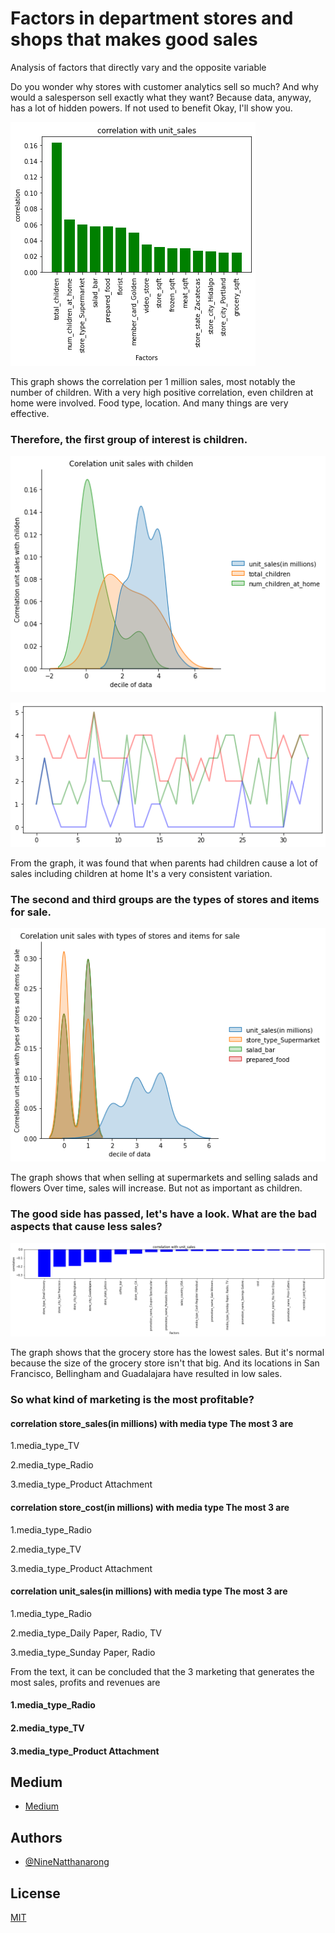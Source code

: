 # Factors in department stores and shops that makes good sales

Analysis of factors that directly vary and the opposite variable

Do you wonder why stores with customer analytics sell so much? And why would a salesperson sell exactly what they want? Because data, anyway, has a lot of hidden powers. If not used to benefit Okay, I'll show you.

![graph](https://github.com/NineNatthanarong/analysis-of-product-sales/blob/main/output.png)

This graph shows the correlation per 1 million sales, most notably the number of children. With a very high positive correlation, even children at home were involved. Food type, location. And many things are very effective.

### Therefore, the first group of interest is children.

![graph](https://github.com/NineNatthanarong/analysis-of-product-sales/blob/main/output2.png)

![graph](https://github.com/NineNatthanarong/analysis-of-product-sales/blob/main/output3.png)

From the graph, it was found that when parents had children cause a lot of sales including children at home It's a very consistent variation.

### The second and third groups are the types of stores and items for sale.

![graph](https://github.com/NineNatthanarong/analysis-of-product-sales/blob/main/output4.png)

The graph shows that when selling at supermarkets and selling salads and flowers Over time, sales will increase. But not as important as children.

### The good side has passed, let's have a look. What are the bad aspects that cause less sales?

![graph](https://github.com/NineNatthanarong/analysis-of-product-sales/blob/main/output5.png)

The graph shows that the grocery store has the lowest sales. But it's normal because the size of the grocery store isn't that big. And its locations in San Francisco, Bellingham and Guadalajara have resulted in low sales.

### So what kind of marketing is the most profitable?

#### correlation store_sales(in millions) with media type The most 3 are

1.media_type_TV

2.media_type_Radio

3.media_type_Product Attachment

#### correlation store_cost(in millions) with media type The most 3 are

1.media_type_Radio

2.media_type_TV

3.media_type_Product Attachment

#### correlation unit_sales(in millions) with media type The most 3 are

1.media_type_Radio

2.media_type_Daily Paper, Radio, TV

3.media_type_Sunday Paper, Radio

From the text, it can be concluded that the 3 marketing that generates the most sales, profits and revenues are

#### 1.media_type_Radio
#### 2.media_type_TV
#### 3.media_type_Product Attachment
## Medium
- [Medium](https://medium.com/@ninenatthanarong/factors-in-department-stores-and-shops-that-makes-good-sales-3b5cb6434891)
## Authors

- [@NineNatthanarong](https://github.com/NineNatthanarong)

## License

[MIT](https://choosealicense.com/licenses/mit/)